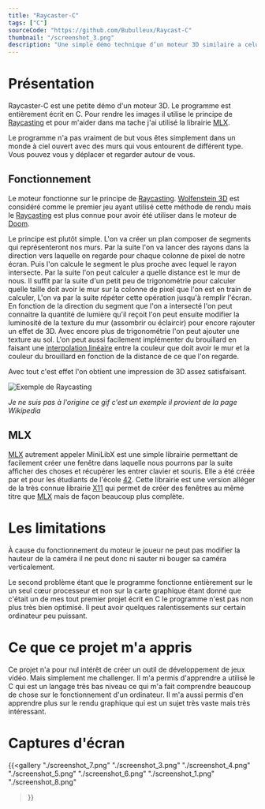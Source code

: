 ```yaml
---
title: "Raycaster-C"
tags: ["C"]
sourceCode: "https://github.com/Bubulleux/Raycast-C"
thumbnail: "/screenshot_3.png"
description: "Une simple démo technique d’un moteur 3D similaire a celui de Doom 64."
---
```


[MLX]: https://github.com/42Paris/minilibx-linux
[42]: https://fr.wikipedia.org/wiki/42_(%C3%A9coles) 
[X11]: https://fr.wikipedia.org/wiki/X_Window_System
[Raycasting]: https://fr.wikipedia.org/wiki/Raycasting
[Wolfenstein 3D]: https://fr.wikipedia.org/wiki/Wolfenstein_3D
[Doom]: https://fr.wikipedia.org/wiki/Doom_64
[interpolation linéaire]: https://fr.wikipedia.org/wiki/Interpolation_lin%C3%A9aire
[Raycast-gif]: https://upload.wikimedia.org/wikipedia/commons/e/e7/Simple_raycasting_with_fisheye_correction.gif?uselang=fr

# Présentation

Raycaster-C est une petite démo d'un moteur 3D. Le programme est entièrement
écrit en C. Pour rendre les images il utilise le principe de [Raycasting] et
pour m'aider dans ma tache j'ai utilisé la librairie [MLX].  

Le programme n'a pas vraiment de but vous êtes simplement dans un monde à ciel
ouvert avec des murs qui vous entourent de différent type. Vous pouvez vous y
déplacer et regarder autour de vous.

## Fonctionnement

Le moteur fonctionne sur le principe de [Raycasting]. [Wolfenstein 3D] est
considéré comme le premier jeu ayant utilisé cette méthode de rendu mais le
[Raycasting] est plus connue pour avoir été utiliser dans le moteur de [Doom].  

Le principe est plutôt simple. L'on va créer un plan composer de segments qui
représenteront nos murs. Par la suite l'on va lancer des rayons dans la
direction vers laquelle on regarde pour chaque colonne de pixel de notre écran.
Puis l'on calcule le segment le plus proche avec lequel le rayon intersecte.
Par la suite l'on peut calculer a quelle distance est le mur de nous. Il suffit
par la suite d'un petit peu de trigonométrie pour calculer quelle taille doit
avoir le mur sur la colonne de pixel que l'on est en train de calculer, L'on va
par la suite répéter cette opération jusqu'à remplir l'écran. En fonction de la
direction du segment que l'on a intersecté l'on peut connaitre la quantité de
lumière qu'il reçoit l'on peut ensuite modifier la luminosité de la texture du
mur (assombrir ou éclaircir) pour encore rajouter un effet de 3D. Avec encore
plus de trigonométrie l'on peut ajouter une texture au sol. L'on peut aussi
facilement implémenter du brouillard en faisant une [interpolation linéaire]
entre la couleur que doit avoir le mur et la couleur du brouillard en fonction
de la distance de ce que l'on regarde.  

Avec tout c'est effet l'on obtient une impression de 3D assez satisfaisant.

![Exemple de Raycasting][Raycast-gif]

*Je ne suis pas à l'origine ce gif c'est un exemple il provient de la page
Wikipedia*

## MLX

[MLX] autrement appeler MiniLibX est une simple librairie permettant de
facilement créer une fenêtre dans laquelle nous pourrons par la suite afficher
des choses et récupérer les entrer clavier et souris. Elle a été créée par et
pour les étudiants de l'école [42]. Cette librairie est une version alléger de
la très connue librairie [X11] qui permet de créer des fenêtres au même titre
que [MLX] mais de façon beaucoup plus complète.

# Les limitations

À cause du fonctionnement du moteur le joueur ne peut pas modifier la hauteur
de la caméra il ne peut donc ni sauter ni bouger sa caméra verticalement.

Le second problème étant que le programme fonctionne entièrement sur le un seul
cœur processeur et non sur la carte graphique étant donné que c'était un de mes
tout premier projet écrit en C le programme n'est pas non plus très bien
optimisé. Il peut avoir quelques ralentissements sur certain ordinateur peu
puissant.

# Ce que ce projet m'a appris

Ce projet n'a pour nul intérêt de créer un outil de développement de jeux
vidéo. Mais simplement me challenger. Il m'a permis d'apprendre a utilisé le C
qui est un langage très bas niveau ce qui m'a fait comprendre beaucoup de chose
sur le fonctionnement d'un ordinateur. Il m'a aussi permis d'en apprendre plus
sur le rendu graphique qui est un sujet très vaste mais très intéressant.

# Captures d'écran

{{<gallery 
    "./screenshot_7.png"
    "./screenshot_3.png"
    "./screenshot_4.png"
    "./screenshot_5.png"
    "./screenshot_6.png"
    "./screenshot_1.png"
    "./screenshot_8.png"
>}}
